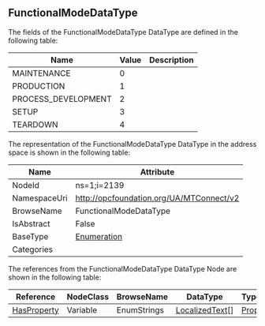 <!-- datatype -->
## FunctionalModeDataType
  
<!-- end of description -->
The fields of the FunctionalModeDataType DataType are defined in the following table:  

|Name|Value| Description|
|---|---|---|
|MAINTENANCE|0||
|PRODUCTION|1||
|PROCESS_DEVELOPMENT|2||
|SETUP|3||
|TEARDOWN|4||

The representation of the FunctionalModeDataType DataType in the address space is shown in the following table:  

|Name|Attribute|
|---|---|
|NodeId|ns=1;i=2139|
|NamespaceUri|http://opcfoundation.org/UA/MTConnect/v2|
|BrowseName|FunctionalModeDataType|
|IsAbstract|False|
|BaseType|[Enumeration](../../../Core/Part3/DataTypes/Enumeration/readme.md)|
|Categories||

The references from the FunctionalModeDataType DataType Node are shown in the following table:  

|Reference|NodeClass|BrowseName|DataType|TypeDefinition|ModellingRule|
|---|---|---|---|---|---|
|[HasProperty](../../../Core/Part3/ReferenceTypes/HasProperty/readme.md)|Variable|EnumStrings|[LocalizedText](../../../Core/Part3/DataTypes/LocalizedText/readme.md)[]|[PropertyType](../../../Core/Part5/VariableTypes/PropertyType/readme.md)|[Mandatory](../../../Core/Objects/Mandatory/readme.md)|

